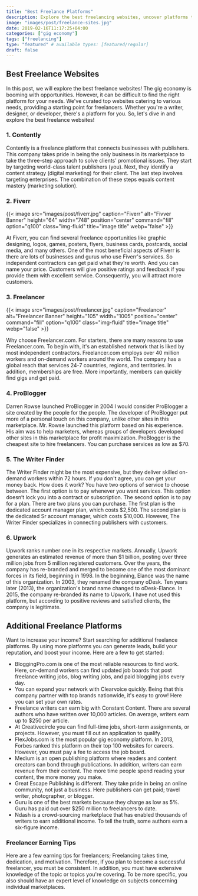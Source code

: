 ```yaml
---
title: "Best Freelance Platforms"
description: Explore the best freelancing websites, uncover platforms to kickstart your independent contracting journey!"
image: "images/post/freelance-sites.jpg"
date: 2019-02-16T11:17:25+04:00
categories: ["gig economy"]
tags: ["freelancing"]
type: "featured" # available types: [featured/regular]
draft: false
---
```


## Best Freelance Websites

In this post, we will explore the best freelance websites! The gig economy is booming with opportunities. However, it can be difficult to find the right platform for your needs. We've curated top websites catering to various needs, providing a starting point for freelancers. Whether you're a writer, designer, or developer, there's a platform for you. So, let's dive in and explore the best freelance websites!

### 1. Contently

Contently is a freelance platform that connects businesses with publishers. This company takes pride in being the only business in its marketplace to take the three-step approach to solve clients' promotional issues. They start by targeting world-class talent publishers (you). Next, they identify a content strategy (digital marketing) for their client. The last step involves targeting enterprises. The combination of these steps equals content mastery (marketing solution).

### 2. Fiverr

{{< image src="images/post/fiverr.jpg" caption="Fiverr" alt="Fivver Banner" height="64" width="748" position="center" command="fill" option="q100" class="img-fluid" title="image title" webp="false" >}}

At Fiverr, you can find several freelance opportunities like graphic designing, logos, games, posters, flyers, business cards, postcards, social media, and many others. One of the most beneficial aspects of Fiverr is there are lots of businesses and gurus who use Fiverr's services. So independent contractors can get paid what they're worth. And you can name your price. Customers will give positive ratings and feedback if you provide them with excellent service. Consequently, you will attract more customers.

### 3. Freelancer

{{< image src="images/post/freelancer.jpg" caption="Freelancer" alt="Freelancer Banner" height="105" width="1005" position="center" command="fill" option="q100" class="img-fluid" title="image title" webp="false" >}}

Why choose Freelancer.com. For starters, there are many reasons to use Freelancer.com. To begin with, it's an established network that is liked by most independent contractors. Freelancer.com employs over 40 million workers and on-demand workers around the world. The company has a global reach that services 24-7 countries, regions, and territories. In addition, memberships are free. More importantly, members can quickly find gigs and get paid.

### 4. ProBlogger

Darren Rowse launched ProBlogger in 2004 I would consider ProBlogger a site created by the people for the people. The developer of ProBlogger put more of a personal touch on this company, unlike other sites in this marketplace. Mr. Rowse launched this platform based on his experience. His aim was to help marketers, whereas groups of developers developed other sites in this marketplace for profit maximization. ProBlogger is the cheapest site to hire freelancers. You can purchase services as low as $70.

### 5. The Writer Finder

The Writer Finder might be the most expensive, but they deliver skilled on-demand workers within 72 hours. If you don't agree, you can get your money back. How does it work? You have two options of service to choose between. The first option is to pay whenever you want services. This option doesn’t lock you into a contract or subscription. The second option is to pay for a plan. There are two plans you can purchase. The first plan is the dedicated account manager plan, which costs $2,500. The second plan is the dedicated Sr account manager, which costs $10,000. However, The Writer Finder specializes in connecting publishers with customers.

### 6. Upwork

Upwork ranks number one in its respective markets. Annually, Upwork generates an estimated revenue of more than $1 billion, posting over three million jobs from 5 million registered customers. Over the years, the company has re-branded and merged to become one of the most dominant forces in its field, beginning in 1998. In the beginning, Elance was the name of this organization. In 2003, they renamed the company oDesk. Ten years later (2013), the organization's brand name changed to oDesk-Elance. In 2015, the company re-branded its name to Upwork. I have not used this platform, but according to positive reviews and satisfied clients, the company is legitimate.

## Additional Freelance Platforms

Want to increase your income? Start searching for additional freelance platforms. By using more platforms you can generate leads, build your reputation, and boost your income. Here are a few to get started:

- BloggingPro.com is one of the most reliable resources to find work. Here, on-demand workers can find updated job boards that post freelance writing jobs, blog writing jobs, and paid blogging jobs every day.
- You can expand your network with Clearvoice quickly. Being that this company partner with top brands nationwide, it's easy to grow! Here you can set your own rates.
- Freelance writers can earn big with Constant Content. There are several authors who have written over 10,000 articles. On average, writers earn up to $250 per article.
- At Creativecircle you can find full-time jobs, short-term assignments, or projects. However, you must fill out an application to qualify.
- FlexJobs.com is the most popular gig economy platform. In 2013, Forbes ranked this platform on their top 100 websites for careers. However, you must pay a fee to access the job board.
- Medium is an open publishing platform where readers and content creators can bond through publications. In addition, writers can earn revenue from their content. The more time people spend reading your content, the more money you make.
- Great Escape Publishing is different. They take pride in being an online community, not just a business. Here publishers can get paid; travel writer, photographer, or blogger.
- Guru is one of the best markets because they charge as low as 5%. Guru has paid out over $250 million to freelancers to date.
- Ndash is a crowd-sourcing marketplace that has enabled thousands of writers to earn additional income. To tell the truth, some authors earn a six-figure income.

### Freelancer Earning Tips

Here are a few earning tips for freelancers; Freelancing takes time, dedication, and motivation. Therefore, if you plan to become a successful freelancer, you must be consistent. In addition, you must have extensive knowledge of the topic or topics you're covering. To be more specific, you also should have an expert level of knowledge on subjects concerning individual marketplaces.

